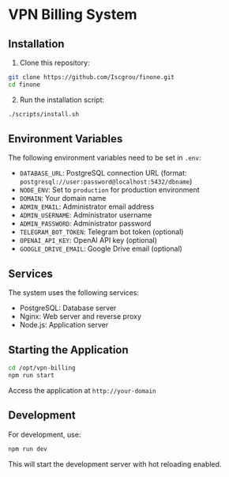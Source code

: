 # VPN Billing System

## Installation

1. Clone this repository:
```bash
git clone https://github.com/Iscgrou/finone.git
cd finone
```

2. Run the installation script:
```bash
./scripts/install.sh
```

## Environment Variables

The following environment variables need to be set in `.env`:

- `DATABASE_URL`: PostgreSQL connection URL (format: `postgresql://user:password@localhost:5432/dbname`)
- `NODE_ENV`: Set to `production` for production environment
- `DOMAIN`: Your domain name
- `ADMIN_EMAIL`: Administrator email address
- `ADMIN_USERNAME`: Administrator username
- `ADMIN_PASSWORD`: Administrator password
- `TELEGRAM_BOT_TOKEN`: Telegram bot token (optional)
- `OPENAI_API_KEY`: OpenAI API key (optional)
- `GOOGLE_DRIVE_EMAIL`: Google Drive email (optional)

## Services

The system uses the following services:

- PostgreSQL: Database server
- Nginx: Web server and reverse proxy
- Node.js: Application server

## Starting the Application

```bash
cd /opt/vpn-billing
npm run start
```

Access the application at `http://your-domain`

## Development

For development, use:

```bash
npm run dev
```

This will start the development server with hot reloading enabled.
